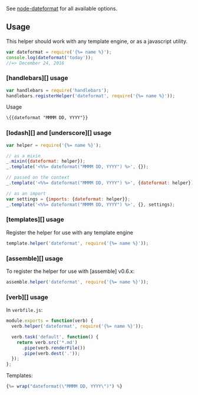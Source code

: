 See [node-dateformat](https://github.com/felixge/node-dateformat) for all available options.

## Usage

This helper should work with any template engine, or as a javascript utility.

```js
var dateformat = require('{%= name %}');
console.log(dateformat('today'));
//=> December 24, 2016
```

### [handlebars][] usage

```js
var handlebars = require('handlebars');
handlebars.registerHelper('dateformat', require('{%= name %}'));
```
Usage

```html
\{{dateformat "MMMM DD, YYYY"}}
```

### [lodash][] and [underscore][] usage

```js
var helper = require('{%= name %}');

// as a mixin
_.mixin({dateformat: helper});
_.template('<%%= dateformat("MMMM DD, YYYY") %>', {});

// passed on the context
_.template('<%%= dateformat("MMMM DD, YYYY") %>', {dateformat: helper});

// as an import
var settings = {imports: {dateformat: helper}};
_.template('<%%= dateformat("MMMM DD, YYYY") %>', {}, settings);
```


### [templates][] usage

Register the helper for use with any template engine

```js
template.helper('dateformat', require('{%= name %}'));
```

### [assemble][] usage

To register the helper for use with [assemble] v0.6.x:

```js
assemble.helper('dateformat', require('{%= name %}'));
```

### [verb][] usage

In `verbfile.js`:

```js
module.exports = function(verb) {
  verb.helper('dateformat', require('{%= name %}'));

  verb.task('default', function() {
    return verb.src('*.md')
      .pipe(verb.renderFile())
      .pipe(verb.dest('.'));
  });
};
```

Templates:

```js
{%= wrap("dateformat(\"MMMM DD, YYYY\")") %}
```
